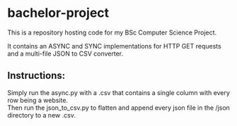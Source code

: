 # bachelor-project
 
This is a repository hosting code for my BSc Computer Science Project.

It contains an ASYNC and SYNC implementations for HTTP GET requests and a multi-file JSON to CSV converter.

## Instructions:
Simply run the async.py with a .csv that contains a single column with every row being a website.  
Then run the json_to_csv.py to flatten and append every json file in the /json directory to a new .csv.